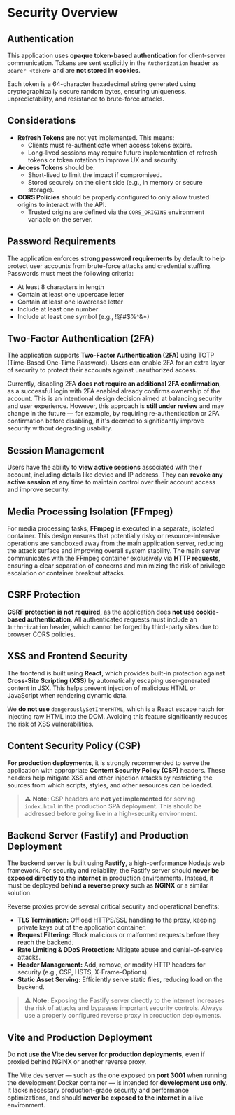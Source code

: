 # Security Overview

## Authentication

This application uses **opaque token-based authentication** for client-server communication. Tokens are sent explicitly in the `Authorization` header as `Bearer <token>` and are **not stored in cookies**.

Each token is a 64-character hexadecimal string generated using cryptographically secure random bytes, ensuring uniqueness, unpredictability, and resistance to brute-force attacks.

## Considerations

- **Refresh Tokens** are not yet implemented. This means:
  - Clients must re-authenticate when access tokens expire.
  - Long-lived sessions may require future implementation of refresh tokens or token rotation to improve UX and security.
- **Access Tokens** should be:
  - Short-lived to limit the impact if compromised.
  - Stored securely on the client side (e.g., in memory or secure storage).
- **CORS Policies** should be properly configured to only allow trusted origins to interact with the API.  
  - Trusted origins are defined via the `CORS_ORIGINS` environment variable on the server.

## Password Requirements

The application enforces **strong password requirements** by default to help protect user accounts from brute-force attacks and credential stuffing. Passwords must meet the following criteria:

- At least 8 characters in length  
- Contain at least one uppercase letter  
- Contain at least one lowercase letter  
- Include at least one number  
- Include at least one symbol (e.g., !@#$%^&*)

## Two-Factor Authentication (2FA)

The application supports **Two-Factor Authentication (2FA)** using TOTP (Time-Based One-Time Password). Users can enable 2FA for an extra layer of security to protect their accounts against unauthorized access.

Currently, disabling 2FA **does not require an additional 2FA confirmation**, as a successful login with 2FA enabled already confirms ownership of the account. This is an intentional design decision aimed at balancing security and user experience. However, this approach is **still under review** and may change in the future — for example, by requiring re-authentication or 2FA confirmation before disabling, if it's deemed to significantly improve security without degrading usability.

## Session Management

Users have the ability to **view active sessions** associated with their account, including details like device and IP address. They can **revoke any active session** at any time to maintain control over their account access and improve security.

## Media Processing Isolation (FFmpeg)

For media processing tasks, **FFmpeg** is executed in a separate, isolated container. This design ensures that potentially risky or resource-intensive operations are sandboxed away from the main application server, reducing the attack surface and improving overall system stability. The main server communicates with the FFmpeg container exclusively via **HTTP requests**, ensuring a clear separation of concerns and minimizing the risk of privilege escalation or container breakout attacks.

## CSRF Protection

**CSRF protection is not required**, as the application does **not use cookie-based authentication**. All authenticated requests must include an `Authorization` header, which cannot be forged by third-party sites due to browser CORS policies.

## XSS and Frontend Security

The frontend is built using **React**, which provides built-in protection against **Cross-Site Scripting (XSS)** by automatically escaping user-generated content in JSX. This helps prevent injection of malicious HTML or JavaScript when rendering dynamic data.

We **do not use** `dangerouslySetInnerHTML`, which is a React escape hatch for injecting raw HTML into the DOM. Avoiding this feature significantly reduces the risk of XSS vulnerabilities.

## Content Security Policy (CSP)

**For production deployments**, it is strongly recommended to serve the application with appropriate **Content Security Policy (CSP)** headers. These headers help mitigate XSS and other injection attacks by restricting the sources from which scripts, styles, and other resources can be loaded.

> ⚠️ **Note:** CSP headers are **not yet implemented** for serving `index.html` in the production SPA deployment. This should be addressed before going live in a high-security environment.

## Backend Server (Fastify) and Production Deployment

The backend server is built using **Fastify**, a high-performance Node.js web framework. For security and reliability, the Fastify server should **never be exposed directly to the internet** in production environments. Instead, it must be deployed **behind a reverse proxy** such as **NGINX** or a similar solution.

Reverse proxies provide several critical security and operational benefits:
- **TLS Termination:** Offload HTTPS/SSL handling to the proxy, keeping private keys out of the application container.
- **Request Filtering:** Block malicious or malformed requests before they reach the backend.
- **Rate Limiting & DDoS Protection:** Mitigate abuse and denial-of-service attacks.
- **Header Management:** Add, remove, or modify HTTP headers for security (e.g., CSP, HSTS, X-Frame-Options).
- **Static Asset Serving:** Efficiently serve static files, reducing load on the backend.

> ⚠️ **Note:** Exposing the Fastify server directly to the internet increases the risk of attacks and bypasses important security controls. Always use a properly configured reverse proxy in production deployments.

## Vite and Production Deployment

Do **not use the Vite dev server for production deployments**, even if proxied behind NGINX or another reverse proxy.

The Vite dev server — such as the one exposed on **port 3001** when running the development Docker container — is intended for **development use only**. It lacks necessary production-grade security and performance optimizations, and should **never be exposed to the internet** in a live environment.